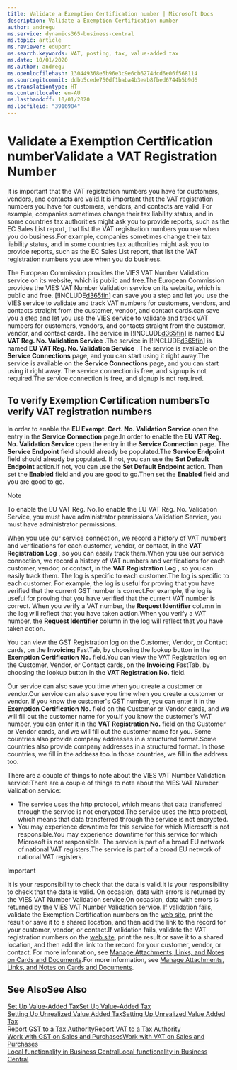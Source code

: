 ```yaml
---
title: Validate a Exemption Certification number | Microsoft Docs
description: Validate a Exemption Certification number
author: andregu
ms.service: dynamics365-business-central
ms.topic: article
ms.reviewer: edupont
ms.search.keywords: VAT, posting, tax, value-added tax
ms.date: 10/01/2020
ms.author: andregu
ms.openlocfilehash: 130449368e5b96e3c9e6cb6274dcd6e06f568114
ms.sourcegitcommit: ddbb5cede750df1baba4b3eab8fbed6744b5b9d6
ms.translationtype: HT
ms.contentlocale: en-AU
ms.lasthandoff: 10/01/2020
ms.locfileid: "3916984"
---
```

# <a name="validate-a-vat-registration-number"></a><span data-ttu-id="19be3-103">Validate a Exemption Certification number</span><span class="sxs-lookup"><span data-stu-id="19be3-103">Validate a VAT Registration Number</span></span>

<span data-ttu-id="19be3-104">It is important that the VAT registration numbers you have for customers, vendors, and contacts are valid.</span><span class="sxs-lookup"><span data-stu-id="19be3-104">It is important that the VAT registration numbers you have for customers, vendors, and contacts are valid.</span></span> <span data-ttu-id="19be3-105">For example, companies sometimes change their tax liability status, and in some countries tax authorities might ask you to provide reports, such as the EC Sales List report, that list the VAT registration numbers you use when you do business.</span><span class="sxs-lookup"><span data-stu-id="19be3-105">For example, companies sometimes change their tax liability status, and in some countries tax authorities might ask you to provide reports, such as the EC Sales List report, that list the VAT registration numbers you use when you do business.</span></span>

<span data-ttu-id="19be3-106">The European Commission provides the VIES VAT Number Validation service on its website, which is public and free.</span><span class="sxs-lookup"><span data-stu-id="19be3-106">The European Commission provides the VIES VAT Number Validation service on its website, which is public and free.</span></span> [!INCLUDE[d365fin](includes/d365fin_md.md)] <span data-ttu-id="19be3-107">can save you a step and let you use the VIES service to validate and track VAT numbers for customers, vendors, and contacts straight from the customer, vendor, and contact cards.</span><span class="sxs-lookup"><span data-stu-id="19be3-107">can save you a step and let you use the VIES service to validate and track VAT numbers for customers, vendors, and contacts straight from the customer, vendor, and contact cards.</span></span> <span data-ttu-id="19be3-108">The service in [!INCLUDE[d365fin](includes/d365fin_md.md)] is named **EU VAT Reg. No. Validation Service** .</span><span class="sxs-lookup"><span data-stu-id="19be3-108">The service in [!INCLUDE[d365fin](includes/d365fin_md.md)] is named **EU VAT Reg. No. Validation Service** .</span></span> <span data-ttu-id="19be3-109">The service is available on the **Service Connections** page, and you can start using it right away.</span><span class="sxs-lookup"><span data-stu-id="19be3-109">The service is available on the **Service Connections** page, and you can start using it right away.</span></span> <span data-ttu-id="19be3-110">The service connection is free, and signup is not required.</span><span class="sxs-lookup"><span data-stu-id="19be3-110">The service connection is free, and signup is not required.</span></span>

## <a name="to-verify-vat-registration-numbers"></a><span data-ttu-id="19be3-111">To verify Exemption Certification numbers</span><span class="sxs-lookup"><span data-stu-id="19be3-111">To verify VAT registration numbers</span></span>

<span data-ttu-id="19be3-112">In order to enable the **EU Exempt. Cert. No. Validation Service** open the entry in the **Service Connection** page.</span><span class="sxs-lookup"><span data-stu-id="19be3-112">In order to enable the **EU VAT Reg. No. Validation Service** open the entry in the **Service Connection** page.</span></span> <span data-ttu-id="19be3-113">The **Service Endpoint** field should already be populated.</span><span class="sxs-lookup"><span data-stu-id="19be3-113">The **Service Endpoint** field should already be populated.</span></span> <span data-ttu-id="19be3-114">If not, you can use the **Set Default Endpoint** action.</span><span class="sxs-lookup"><span data-stu-id="19be3-114">If not, you can use the **Set Default Endpoint** action.</span></span> <span data-ttu-id="19be3-115">Then set the **Enabled** field and you are good to go.</span><span class="sxs-lookup"><span data-stu-id="19be3-115">Then set the **Enabled** field and you are good to go.</span></span>

> [!NOTE]
> <span data-ttu-id="19be3-116">To enable the EU VAT Reg. No.</span><span class="sxs-lookup"><span data-stu-id="19be3-116">To enable the EU VAT Reg. No.</span></span> <span data-ttu-id="19be3-117">Validation Service, you must have administrator permissions.</span><span class="sxs-lookup"><span data-stu-id="19be3-117">Validation Service, you must have administrator permissions.</span></span>

<span data-ttu-id="19be3-118">When you use our service connection, we record a history of VAT numbers and verifications for each customer, vendor, or contact, in the **VAT Registration Log** , so you can easily track them.</span><span class="sxs-lookup"><span data-stu-id="19be3-118">When you use our service connection, we record a history of VAT numbers and verifications for each customer, vendor, or contact, in the **VAT Registration Log** , so you can easily track them.</span></span> <span data-ttu-id="19be3-119">The log is specific to each customer.</span><span class="sxs-lookup"><span data-stu-id="19be3-119">The log is specific to each customer.</span></span> <span data-ttu-id="19be3-120">For example, the log is useful for proving that you have verified that the current GST number is correct.</span><span class="sxs-lookup"><span data-stu-id="19be3-120">For example, the log is useful for proving that you have verified that the current VAT number is correct.</span></span> <span data-ttu-id="19be3-121">When you verify a VAT number, the **Request Identifier** column in the log will reflect that you have taken action.</span><span class="sxs-lookup"><span data-stu-id="19be3-121">When you verify a VAT number, the **Request Identifier** column in the log will reflect that you have taken action.</span></span>

<span data-ttu-id="19be3-122">You can view the GST Registration log on the Customer, Vendor, or Contact cards, on the **Invoicing** FastTab, by choosing the lookup button in the **Exemption Certification No.** field.</span><span class="sxs-lookup"><span data-stu-id="19be3-122">You can view the VAT Registration log on the Customer, Vendor, or Contact cards, on the **Invoicing** FastTab, by choosing the lookup button in the **VAT Registration No.** field.</span></span>  

<span data-ttu-id="19be3-123">Our service can also save you time when you create a customer or vendor.</span><span class="sxs-lookup"><span data-stu-id="19be3-123">Our service can also save you time when you create a customer or vendor.</span></span> <span data-ttu-id="19be3-124">If you know the customer's GST number, you can enter it in the **Exemption Certification No.** field on the Customer or Vendor cards, and we will fill out the customer name for you.</span><span class="sxs-lookup"><span data-stu-id="19be3-124">If you know the customer's VAT number, you can enter it in the **VAT Registration No.** field on the Customer or Vendor cards, and we will fill out the customer name for you.</span></span> <span data-ttu-id="19be3-125">Some countries also provide company addresses in a structured format.</span><span class="sxs-lookup"><span data-stu-id="19be3-125">Some countries also provide company addresses in a structured format.</span></span> <span data-ttu-id="19be3-126">In those countries, we fill in the address too.</span><span class="sxs-lookup"><span data-stu-id="19be3-126">In those countries, we fill in the address too.</span></span>  

<span data-ttu-id="19be3-127">There are a couple of things to note about the VIES VAT Number Validation service:</span><span class="sxs-lookup"><span data-stu-id="19be3-127">There are a couple of things to note about the VIES VAT Number Validation service:</span></span>

* <span data-ttu-id="19be3-128">The service uses the http protocol, which means that data transferred through the service is not encrypted.</span><span class="sxs-lookup"><span data-stu-id="19be3-128">The service uses the http protocol, which means that data transferred through the service is not encrypted.</span></span>  
* <span data-ttu-id="19be3-129">You may experience downtime for this service for which Microsoft is not responsible.</span><span class="sxs-lookup"><span data-stu-id="19be3-129">You may experience downtime for this service for which Microsoft is not responsible.</span></span> <span data-ttu-id="19be3-130">The service is part of a broad EU network of national VAT registers.</span><span class="sxs-lookup"><span data-stu-id="19be3-130">The service is part of a broad EU network of national VAT registers.</span></span>

> [!IMPORTANT]
> <span data-ttu-id="19be3-131">It is your responsibility to check that the data is valid.</span><span class="sxs-lookup"><span data-stu-id="19be3-131">It is your responsibility to check that the data is valid.</span></span> <span data-ttu-id="19be3-132">On occasion, data with errors is returned by the VIES VAT Number Validation service.</span><span class="sxs-lookup"><span data-stu-id="19be3-132">On occasion, data with errors is returned by the VIES VAT Number Validation service.</span></span> <span data-ttu-id="19be3-133">If validation fails, validate the Exemption Certification numbers on the [web site](https://ec.europa.eu/taxation_customs/vies/), print the result or save it to a shared location, and then add the link to the record for your customer, vendor, or contact.</span><span class="sxs-lookup"><span data-stu-id="19be3-133">If validation fails, validate the VAT registration numbers on the [web site](https://ec.europa.eu/taxation_customs/vies/), print the result or save it to a shared location, and then add the link to the record for your customer, vendor, or contact.</span></span> <span data-ttu-id="19be3-134">For more information, see [Manage Attachments, Links, and Notes on Cards and Documents](ui-how-add-link-to-record.md).</span><span class="sxs-lookup"><span data-stu-id="19be3-134">For more information, see [Manage Attachments, Links, and Notes on Cards and Documents](ui-how-add-link-to-record.md).</span></span>

## <a name="see-also"></a><span data-ttu-id="19be3-135">See Also</span><span class="sxs-lookup"><span data-stu-id="19be3-135">See Also</span></span>

[<span data-ttu-id="19be3-136">Set Up Value-Added Tax</span><span class="sxs-lookup"><span data-stu-id="19be3-136">Set Up Value-Added Tax</span></span>](finance-setup-vat.md)  
[<span data-ttu-id="19be3-137">Setting Up Unrealized Value Added Tax</span><span class="sxs-lookup"><span data-stu-id="19be3-137">Setting Up Unrealized Value Added Tax</span></span>](finance-setup-unrealized-vat.md)  
[<span data-ttu-id="19be3-138">Report GST to a Tax Authority</span><span class="sxs-lookup"><span data-stu-id="19be3-138">Report VAT to a Tax Authority</span></span>](finance-how-report-vat.md)  
[<span data-ttu-id="19be3-139">Work with GST on Sales and Purchases</span><span class="sxs-lookup"><span data-stu-id="19be3-139">Work with VAT on Sales and Purchases</span></span>](finance-work-with-vat.md)  
[<span data-ttu-id="19be3-140">Local functionality in Business Central</span><span class="sxs-lookup"><span data-stu-id="19be3-140">Local functionality in Business Central</span></span>](about-localization.md)  
